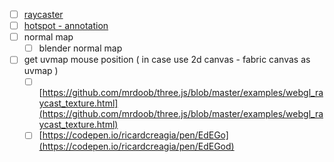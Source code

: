 - [ ] [raycaster](https://threejs.org/docs/#api/en/core/Raycaster)
- [ ] [hotspot - annotation](https://manu.ninja/webgl-three-js-annotations/)
- [ ] normal map
  - [ ] blender normal map
- [ ] get uvmap mouse position ( in case use 2d canvas - fabric canvas as uvmap )
  - [ ] [https://github.com/mrdoob/three.js/blob/master/examples/webgl_raycast_texture.html](https://github.com/mrdoob/three.js/blob/master/examples/webgl_raycast_texture.html)
  - [ ] [https://codepen.io/ricardcreagia/pen/EdEGo](https://codepen.io/ricardcreagia/pen/EdEGod)